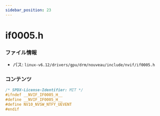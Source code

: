 ```yaml
---
sidebar_position: 23
---
```

# if0005.h

### ファイル情報

- パス: `linux-v6.12/drivers/gpu/drm/nouveau/include/nvif/if0005.h`

### コンテンツ

```h
/* SPDX-License-Identifier: MIT */
#ifndef __NVIF_IF0005_H__
#define __NVIF_IF0005_H__
#define NV10_NVSW_NTFY_UEVENT                                              0x00
#endif

```
